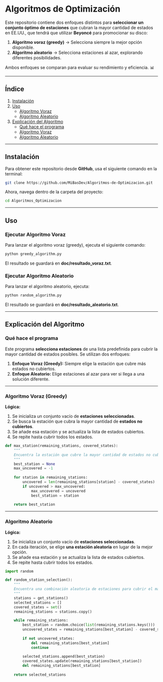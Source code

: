 # Algoritmos de Optimización

Este repositorio contiene dos enfoques distintos para **seleccionar un conjunto óptimo de estaciones** que cubran la mayor cantidad de estados en EE.UU., que tendrá que utilizar **Beyoncé** para promocionar su disco:

1. **Algoritmo voraz (greedy)** → Selecciona siempre la mejor opción disponible.  
2. **Algoritmo aleatorio** → Selecciona estaciones al azar, explorando diferentes posibilidades.

Ambos enfoques se comparan para evaluar su rendimiento y eficiencia. 📊  

---

## Índice
1. [Instalación](#instalación)
2. [Uso](#uso)
   - [Algoritmo Voraz](#ejecutar-algoritmo-voraz)
   - [Algoritmo Aleatorio](#ejecutar-algoritmo-aleatorio)
3. [Explicación del Algoritmo](#explicación-del-algoritmo)
   - [Qué hace el programa](#qué-hace-el-programa)
   - [Algoritmo Voraz](#algoritmo-voraz-greedy)
   - [Algoritmo Aleatorio](#algoritmo-aleatorio)

---

## Instalación
Para obtener este repositorio desde **GitHub**, usa el siguiente comando en la terminal:

```bash
git clone https://github.com/MiBasDev/Algoritmos-de-Optimizacion.git
```

Ahora, navega dentro de la carpeta del proyecto:

```bash
cd Algoritmos_Optimizacion
```

---

## Uso
### Ejecutar Algoritmo Voraz
Para lanzar el algoritmo voraz (greedy), ejecuta el siguiente comando:

```bash
python greedy_algorithm.py
```
El resultado se guardará en **doc/resultado_voraz.txt**.


### Ejecutar Algoritmo Aleatorio
Para lanzar el algoritmo aleatorio, ejecuta:

```bash
python random_algorithm.py
```

El resultado se guardará en **doc/resultado_aleatorio.txt**.

---

## Explicación del Algoritmo
### Qué hace el programa
Este programa **selecciona estaciones** de una lista predefinida para cubrir la mayor cantidad de estados posibles. Se utilizan dos enfoques:

1. **Enfoque Voraz (Greedy):** Siempre elige la estación que cubre más estados no cubiertos.
2. **Enfoque Aleatorio:** Elige estaciones al azar para ver si llega a una solución diferente.

---

### Algoritmo Voraz (Greedy)
**Lógica:**
1. Se inicializa un conjunto vacío de **estaciones seleccionadas**.
2. Se busca la estación que cubra la mayor cantidad de **estados no cubiertos**.
3. Se añade esa estación y se actualiza la lista de estados cubiertos.
4. Se repite hasta cubrir todos los estados.

```py
def max_station(remaining_stations, covered_states):
    """
    Encuentra la estación que cubre la mayor cantidad de estados no cubiertos.
    """
    best_station = None
    max_uncovered = -1
    
    for station in remaining_stations:
        uncovered = len(remaining_stations[station] - covered_states)
        if uncovered > max_uncovered:
            max_uncovered = uncovered
            best_station = station
    
    return best_station
```

---

### Algoritmo Aleatorio
**Lógica:**
1. Se inicializa un conjunto vacío de **estaciones seleccionadas**.
2. En cada iteración, se elige **una estación aleatoria** en lugar de la mejor opción.
3. Se añade esa estación y se actualiza la lista de estados cubiertos.
4. Se repite hasta cubrir todos los estados.

```py
import random

def random_station_selection():
    """
    Encuentra una combinación aleatoria de estaciones para cubrir el mayor número de estados.
    """
    stations = get_stations()
    selected_stations = []
    covered_states = set()
    remaining_stations = stations.copy()

    while remaining_stations:
        best_station = random.choice(list(remaining_stations.keys()))
        uncovered_states = remaining_stations[best_station] - covered_states
        
        if not uncovered_states:
            del remaining_stations[best_station]
            continue
        
        selected_stations.append(best_station)
        covered_states.update(remaining_stations[best_station])
        del remaining_stations[best_station]
    
    return selected_stations
```